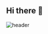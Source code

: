 ## Hi there 👋

![header](https://capsule-render.vercel.app/api?type=soft&color=6C63FF,BB86FC&text=SeoHyunK%E2%80%89%E2%80%89%E2%80%89%E2%80%89%E2%80%89%E2%80%89%E2%80%89%E2%80%89%E2%80%89%E2%80%89Autonomous%20Driving&fontSize=60&fontColor=000000&stroke=F2A5FF&strokeWidth=1&height=200&section=header)



